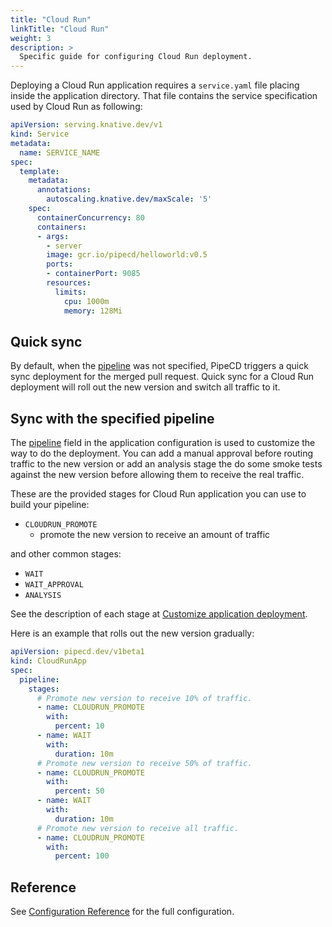 ```yaml
---
title: "Cloud Run"
linkTitle: "Cloud Run"
weight: 3
description: >
  Specific guide for configuring Cloud Run deployment.
---
```


Deploying a Cloud Run application requires a `service.yaml` file placing inside the application directory. That file contains the service specification used by Cloud Run as following: 

``` yaml
apiVersion: serving.knative.dev/v1
kind: Service
metadata:
  name: SERVICE_NAME
spec:
  template:
    metadata:
      annotations:
        autoscaling.knative.dev/maxScale: '5'
    spec:
      containerConcurrency: 80
      containers:
      - args:
        - server
        image: gcr.io/pipecd/helloworld:v0.5
        ports:
        - containerPort: 9085
        resources:
          limits:
            cpu: 1000m
            memory: 128Mi
```

## Quick sync

By default, when the [pipeline](/docs/user-guide/configuration-reference/#cloudrun-application) was not specified, PipeCD triggers a quick sync deployment for the merged pull request.
Quick sync for a Cloud Run deployment will roll out the new version and switch all traffic to it.

## Sync with the specified pipeline

The [pipeline](/docs/user-guide/configuration-reference/#cloudrun-application) field in the application configuration is used to customize the way to do the deployment.
You can add a manual approval before routing traffic to the new version or add an analysis stage the do some smoke tests against the new version before allowing them to receive the real traffic.

These are the provided stages for Cloud Run application you can use to build your pipeline:

- `CLOUDRUN_PROMOTE`
  - promote the new version to receive an amount of traffic

and other common stages:
- `WAIT`
- `WAIT_APPROVAL`
- `ANALYSIS`

See the description of each stage at [Customize application deployment](/docs/user-guide/managing-application/configuring-application-deployment/customize-application-deployment/).

Here is an example that rolls out the new version gradually:

``` yaml
apiVersion: pipecd.dev/v1beta1
kind: CloudRunApp
spec:
  pipeline:
    stages:
      # Promote new version to receive 10% of traffic.
      - name: CLOUDRUN_PROMOTE
        with:
          percent: 10
      - name: WAIT
        with:
          duration: 10m
      # Promote new version to receive 50% of traffic.
      - name: CLOUDRUN_PROMOTE
        with:
          percent: 50
      - name: WAIT
        with:
          duration: 10m
      # Promote new version to receive all traffic.
      - name: CLOUDRUN_PROMOTE
        with:
          percent: 100
```

## Reference

See [Configuration Reference](/docs/user-guide/configuration-reference/#cloudrun-application) for the full configuration.
